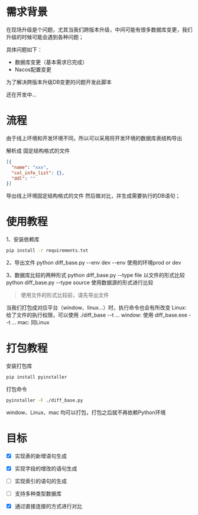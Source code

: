 # 需求背景

在现场升级是个问题，尤其当我们跨版本升级，中间可能有很多数据库变更，我们升级的时候可能会遇到各种问题；

具体问题如下：
- 数据库变更（基本需求已完成）
- Nacos配置变更

为了解决跨版本升级DB变更的问题开发此脚本

还在开发中...

# 流程

由于线上环境和开发环境不同，所以可以采用将开发环境的数据库表结构导出

解析成 固定结构格式的文件
```json
[{
  "name": "xxx",
  "col_info_list": {},
  "ddl": ""
}]
```

导出线上环境固定结构格式的文件
然后做对比，并生成需要执行的DB语句；

# 使用教程

1、安装依赖库
```bash
pip install -r requirements.txt
```

2、导出文件
  python diff_base.py --env dev
    --env 使用的环境prod or dev
    
3、数据库比较的两种形式
  python diff_base.py --type file 以文件的形式比较
  python diff_base.py --type source 使用数据源的形式进行比较

> 使用文件的形式比较前，请先导出文件

当我们打包成对应平台（window、linux...）时，执行命令也会有所改变
Linux: 给了文件的执行权限，可以使用 ./diff_base --t ...
window: 使用 diff_base.exe --t ...
mac: 同Linux

# 打包教程

安装打包库
```bash
pip install pyinstaller
```

打包命令
```bash
pyinstaller -F ./diff_base.py
```

window、Linux、mac 均可以打包，打包之后就不再依赖Python环境

# 目标

- [x] 实现表的新增语句生成
- [x] 实现字段的增改的语句生成
- [ ] 实现索引的语句的生成
- [ ] 支持多种类型数据库
- [x] 通过直接连接的方式进行对比

